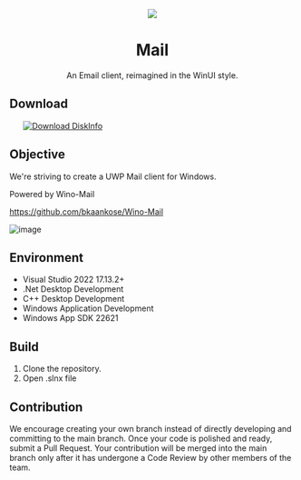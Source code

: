<p align="center">
    <img src="https://user-images.githubusercontent.com/6630660/217154573-9489676a-b34b-4523-aba4-05cd9ed81f97.png" alter="Mail Icon" align="center"/>
    <h1 align="center">Mail</h1>
    <p align="center">An Email client, reimagined in the WinUI style.</p>
</p>

## Download

<a style="margin-left:24px" href="https://www.microsoft.com/store/productId/9NVMM1QDW3QB">
    <picture>
        <source media="(prefers-color-scheme: dark)" srcset="https://get.microsoft.com/images/en-us%20light.svg" />
        <source media="(prefers-color-scheme: light)" srcset="https://get.microsoft.com/images/en-us%20dark.svg" />
        <img style="vertical-align:middle" src="https://get.microsoft.com/images/en-us%20dark.svg" alt="Download DiskInfo" />
    </picture>
</a>

## Objective

We're striving to create a UWP Mail client for Windows.

Powered by Wino-Mail

https://github.com/bkaankose/Wino-Mail

![image](https://github.com/MicaApps/Mail/assets/6630660/076a560a-0d83-4779-ad33-6c1fbfb5a390)

## Environment 

- Visual Studio 2022 17.13.2+
- .Net Desktop Development
- C++ Desktop Development
- Windows Application Development
- Windows App SDK 22621

## Build

1. Clone the repository.
2. Open .slnx file

## Contribution

We encourage creating your own branch instead of directly developing and committing to the main branch. Once your code is polished and ready, submit a Pull Request. Your contribution will be merged into the main branch only after it has undergone a Code Review by other members of the team.
